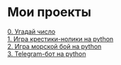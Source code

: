 # Мои проекты
 
[0. Угадай число](https://github.com/EvgenyRomanov/home_task_mod8_9.1)  
[1. Игра крестики-нолики на python](https://github.com/EvgenyRomanov/home_task_B5.6)  
[2. Игра морской бой на python](https://github.com/EvgenyRomanov/home_task_C2.5)  
[3. Telegram-бот на python](https://github.com/EvgenyRomanov/home_task_c5.6)  

